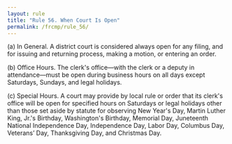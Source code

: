 ```yaml
---
layout: rule
title: "Rule 56. When Court Is Open"
permalink: /frcmp/rule_56/
---
```


(a) In General. A district court is considered always open for any filing, and for issuing and returning process, making a motion, or entering an order.


(b) Office Hours. The clerk's office—with the clerk or a deputy in attendance—must be open during business hours on all days except Saturdays, Sundays, and legal holidays.


(c) Special Hours. A court may provide by local rule or order that its clerk's office will be open for specified hours on Saturdays or legal holidays other than those set aside by statute for observing New Year's Day, Martin Luther King, Jr.'s Birthday, Washington's Birthday, Memorial Day, Juneteenth National Independence Day, Independence Day, Labor Day, Columbus Day, Veterans’ Day, Thanksgiving Day, and Christmas Day.
